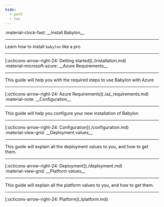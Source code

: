 ```yaml
---
hide:
  - path
  - toc
---
```

  
<main class="grid" markdown>

<article markdown>
<div class="text" markdown>
:material-clock-fast: __Install Babylon__

---
Learn how to install `babylon` like a pro

---
<footer markdown>
[:octicons-arrow-right-24: Getting started](./installation.md)
</footer>
</div>
</article>

<article markdown>
<div class="text" markdown>
:material-microsoft-azure: __Azure Requirements__

---
This guide will help you with the required steps to use Babylon with Azure

---
<footer markdown>
[:octicons-arrow-right-24: Azure Requirements](./az_requirements.md)
</footer>
</div>

</article>

<article markdown>
<div class="text" markdown>
:material-note: __Configuration__

---
This guide will help you configure your new installation of Babylon

---
<footer markdown>
[:octicons-arrow-right-24: Configuration](./configuration.md)
</footer>
</div>

</article>

<article markdown>
<div class="text" markdown>
:material-view-grid: __Deployment values__

---
This guide will explain all the deployment values to you, and how to get them.

---
<footer markdown>
[:octicons-arrow-right-24: Deployment](./deployment.md)
</footer>
</div>
</article>


<article markdown>
<div class="text" markdown>
:material-view-grid: __Platform values__

---
This guide will explain all the platform values to you, and how to get them.

---
<footer markdown>
[:octicons-arrow-right-24: Platform](./platform.md)
</footer>
</div>
</article>

</main>